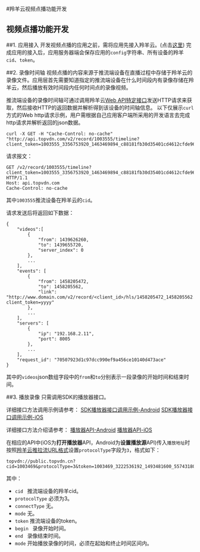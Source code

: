 #羚羊云视频点播功能开发

## 视频点播功能开发

##1. 应用接入
开发视频点播的应用之前，需将应用先接入羚羊云。(点击[这里](http://doc.topvdn.com/api/index.html#!public-doc/appfunc_joinup.md))
完成应用的接入后，应用服务器端会保存应用的`config`字符串、所有设备的羚羊`cid`、`token`。

##2. 录像时间轴
视频点播的内容来源于推流端设备在直播过程中存储于羚羊云的录像文件。应用层首先需要知道指定的推流端设备在什么时间段内有录像存储在羚羊云，然后播放有效时间段内任何时间点的录像视频。

推流端设备的录像时间轴可通过调用羚羊云[Web API特定接口](http://doc.topvdn.com/api/index.html#!web_api_v2.md#2.2.1_%E8%AE%BE%E5%A4%87%E5%BD%95%E5%83%8F%E6%97%B6%E9%97%B4%E8%BD%B4)发送HTTP请求来获取，然后接收HTTP的返回数据并解析得到该设备的时间轴信息。
以下仅展示`curl`方式的Web http请求示例，用户需根据自己应用客户端所采用的开发语言去完成http请求并解析返回的json数据。
```
curl -X GET -H "Cache-Control: no-cache" "http://api.topvdn.com/v2/record/1003555/timeline?client_token=1003555_3356753920_1463469894_c88181fb30d35401cd4612cfde96a4d2"
```

请求报文：
```
GET /v2/record/1003555/timeline?client_token=1003555_3356753920_1463469894_c88181fb30d35401cd4612cfde96a4d2 HTTP/1.1
Host: api.topvdn.com
Cache-Control: no-cache
```
其中`1003555`推流设备在羚羊云的`cid`。

请求发送后将返回如下数据：
```
{
	"videos":[
		{
			"from": 1439626260,
			"to": 1439655720,
			"server_index": 0
		},
		...
	],
	"events": [
		{
			"from": 1458205472,
			"to": 1458205562,
			"link": "http://www.domain.com/v2/record/<client_id>/hls/1458205472_1458205562.m3u8?client_token=yyyy"
		},
		...
	],
	"servers": [
		{
			"ip": "192.168.2.11",
			"port": 8005
		},
		...
    ],
	"request_id": "70507923d1c97dcc990ef9a456ce10140d473ace"
}
```
其中的`videos`json数组字段中的`from`和`to`分别表示一段录像的开始时间和结束时间。


##3. 播放录像
只需调用SDK的播放器接口。

详细接口方法调用示例请参考：
[SDK播放器接口调用示例-Android](http://doc.topvdn.com/api/index.html#!public-doc/SDK-Android/android_guide_player.md)
[SDK播放器接口调用示例-iOS](http://doc.topvdn.com/api/index.html#!public-doc/SDK-iOS/ios_guide_player.md)

详细接口方法介绍请参考：
[播放器API-Android](http://doc.topvdn.com/api/index.html#!public-doc/SDK-Android/android_api_player.md)
[播放器API-iOS](http://doc.topvdn.com/api/index.html#!public-doc/SDK-iOS/ios_api_player.md)

在相应的API中(iOS为**打开播放器**API，Android为**设置播放源**API)传入`播放地址`时按照[羚羊云推拉流URL格式](http://doc.topvdn.com/api/index.html#!public-doc/url_format.md#3.3_QSTP%E6%8B%89%E5%8F%96%E5%BD%95%E5%83%8F%E6%B5%81%E7%A4%BA%E4%BE%8B)设置`protocolType`字段为`3`，格式如下：
```
topvdn://public.topvdn.cn?cid=1003469&protocolType=3&token=1003469_3222536192_1493481600_5574318032e39b62063d98e6bff50069&begin=1464082941&end=1464086522&play=0
```

其中：
- `cid ` 推流端设备的羚羊cid。
- `protocolType` 必须为3。
- `connectType` 无。
- `mode` 无。
- `token` 推流端设备的token。
- `begin ` 录像开始时间。
- `end ` 录像结束时间。
- `mode`  开始播放录像的时间，必须在起始和终止时间区间内。
